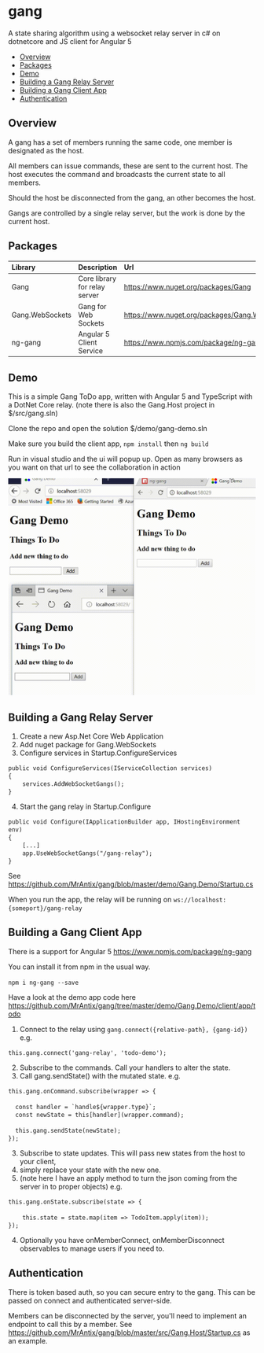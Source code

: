 # gang

A state sharing algorithm using a websocket relay server in c# on dotnetcore and JS client for Angular 5

- [Overview](#Overview)
- [Packages](#Packages)
- [Demo](#Demo)
- [Building a Gang Relay Server](#Building-a-Gang-Relay-Server)
- [Building a Gang Client App](#Building-a-Gang-Client-App)
- [Authentication](#Authentication)

## Overview

A gang has a set of members running the same code, one member is designated as the host.

All members can issue commands, these are sent to the current host. 
The host executes the command and broadcasts the current state to all members.

Should the host be disconnected from the gang, an other becomes the host. 

Gangs are controlled by a single relay server, but the work is done by the current host.

## Packages

| Library           | Description                   | Url                                               |
| :---------------- | :-----------------------------| :------------------------------------------------ |
| Gang              | Core library for relay server | https://www.nuget.org/packages/Gang               |
| Gang.WebSockets   | Gang for Web Sockets          | https://www.nuget.org/packages/Gang.WebSockets    |
| ng-gang           | Angular 5 Client Service      | https://www.npmjs.com/package/ng-gang             |

## Demo

This is a simple Gang ToDo app, written with Angular 5 and TypeScript with a DotNet Core relay. 
(note there is also the Gang.Host project in $/src/gang.sln)

Clone the repo and open the solution $/demo/gang-demo.sln

Make sure you build the client app, ```npm install``` then ```ng build```

Run in visual studio and the ui will popup up.
Open as many browsers as you want on that url to see the collaboration in action

![gang demo](assets/gang-demo.gif)
 
## Building a Gang Relay Server

1. Create a new Asp.Net Core Web Application
2. Add nuget package for Gang.WebSockets
3. Configure services in Startup.ConfigureServices

```
public void ConfigureServices(IServiceCollection services)
{
    services.AddWebSocketGangs();
}
```
4. Start the gang relay in Startup.Configure
```
public void Configure(IApplicationBuilder app, IHostingEnvironment env)
{
    [...]
    app.UseWebSocketGangs("/gang-relay");
}
```
See https://github.com/MrAntix/gang/blob/master/demo/Gang.Demo/Startup.cs 

When you run the app, the relay will be running on ```ws://localhost:{someport}/gang-relay```

## Building a Gang Client App

There is a support for Angular 5 https://www.npmjs.com/package/ng-gang

You can install it from npm in the usual way.

```npm i ng-gang --save```

Have a look at the demo app code here https://github.com/MrAntix/gang/tree/master/demo/Gang.Demo/client/app/todo

1. Connect to the relay using ```gang.connect({relative-path}, {gang-id})``` e.g.
```
this.gang.connect('gang-relay', 'todo-demo');
```
2. Subscribe to the commands. Call your handlers to alter the state. 
3. Call gang.sendState() with the mutated state. e.g.
```
this.gang.onCommand.subscribe(wrapper => {

  const handler = `handle${wrapper.type}`;
  const newState = this[handler](wrapper.command);

  this.gang.sendState(newState);
});
```
3. Subscribe to state updates. This will pass new states from the host to your client, 
4. simply replace your state with the new one.
5. (note here I have an apply method to turn the json coming from the server in to proper objects) e.g.
```
this.gang.onState.subscribe(state => {

    this.state = state.map(item => TodoItem.apply(item));
});
```
4. Optionally you have onMemberConnect, onMemberDisconnect observables to manage users if you need to.

## Authentication

There is token based auth, so you can secure entry to the gang. 
This can be passed on connect and authenticated server-side.

Members can be disconnected by the server, you'll need to implement an endpoint to call this by a member. 
See https://github.com/MrAntix/gang/blob/master/src/Gang.Host/Startup.cs as an example.
